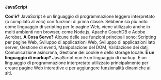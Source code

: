 **JavaScript**

**Cos'è?** JavaScript è un linguaggio di programmazione leggero interpretato (o compilato al volo) con funzioni di prima classe. Sebbene sia più noto come linguaggio di scripting per le pagine Web, viene utilizzato anche in molti ambienti non browser, come Node.js, Apache CouchDB e Adobe Acrobat.
**A Cosa Serve?** Alcune delle sue funzioni principali sono: Scripting per pagine Web, Sviluppo di applicazioni Web, Sviluppo di applicazioni lato server, Gestione di eventi, Manipolazione del DOM, Validazione dei dati, Comunicazione asincrona, Gestione dei cookie e dello storage locale.
**È un linguaggio di markup?** JavaScript non è un linguaggio di markup. È un linguaggio di programmazione interpretato utilizzato principalmente per creare pagine Web interattive e per aggiungere funzionalità dinamiche ai siti.
